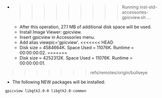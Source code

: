 * >>>>>>>>> Running inst-std-accessories-gpicview.sh ...
  * After this operation, 27.1 MB of additional disk space will be used.
  * Install Image Viewer: gpicview.
  * Insert gpicview in Accessories menu.
  * Add alias viewpic='gpicview'.
<<<<<<< HEAD
  * Disk size = 4584664K. Space Used = 11076K. Runtime = 00:00:00:02.
=======
  * Disk size = 4252312K. Space Used = 11076K. Runtime = 00:00:00:01.
>>>>>>> refs/remotes/origin/bullseye
  * The following NEW packages will be installed:
  ```bash
gpicview libgtk2.0-0 libgtk2.0-common
  ```
